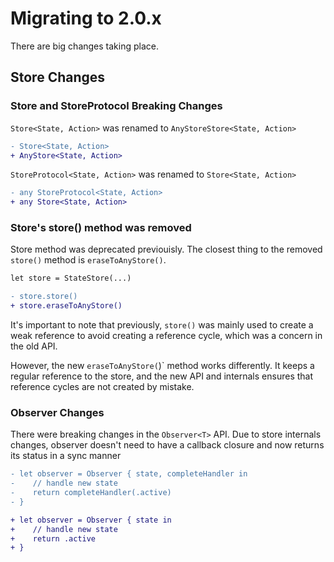 # Migrating to 2.0.x
 
There are big changes taking place.


## Store Changes

### Store and StoreProtocol Breaking Changes

`Store<State, Action>`  was renamed to `AnyStoreStore<State, Action>`

```diff
- Store<State, Action> 
+ AnyStore<State, Action>

```

`StoreProtocol<State, Action>`  was renamed to `Store<State, Action>`
 
```diff
- any StoreProtocol<State, Action> 
+ any Store<State, Action>

```

### Store's store() method was removed

Store method was deprecated previouisly.
The closest thing to the removed `store()` method is `eraseToAnyStore()`. 

```diff
let store = StateStore(...)

- store.store()
+ store.eraseToAnyStore()
```

It's important to note that previously, `store()` was mainly used to create a weak reference to avoid creating a reference cycle, which was a concern in the old API.

However, the new `eraseToAnyStore(`)` method works differently. It keeps a regular reference to the store, and the new API and internals ensures that reference cycles are not created by mistake.

### Observer Changes

There were breaking changes in the `Observer<T>` API. 
Due to store internals changes, observer doesn't need to have a callback closure and now returns its status in a sync manner 

```diff
- let observer = Observer { state, completeHandler in
-    // handle new state
-    return completeHandler(.active)
- }

+ let observer = Observer { state in
+    // handle new state
+    return .active
+ } 
```
